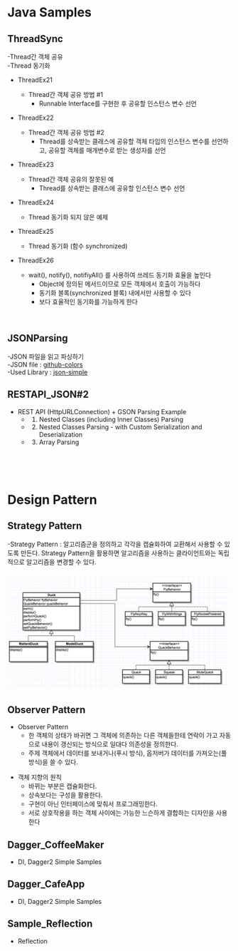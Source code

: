 # Java Samples

## ThreadSync
-Thread간 객체 공유<br />
-Thread 동기화

* ThreadEx21
  - Thread간 객체 공유 방법 #1
	- Runnable Interface를 구현한 후 공유할 인스턴스 변수 선언

* ThreadEx22
  - Thread간 객체 공유 방법 #2
	- Thread를 상속받는 클래스에 공유할 객체 타입의 인스턴스 변수를 선언하고, 공유할 객체를 매개변수로 받는 생성자를 선언

* ThreadEx23
  - Thread간 객체 공유의 잘못된 예 
	- Thread를 상속받는 클래스에 공유할 인스턴스 변수 선언

* ThreadEx24
  - Thread 동기화 되지 않은 예제

* ThreadEx25
  - Thread 동기화 (함수 synchronized)

* ThreadEx26
  - wait(), notify(), notifiyAll() 를 사용하여 쓰레드 동기화 효율을 높인다
	- Object에 정의된 메서드이므로 모든 객체에서 호출이 가능하다
	- 동기화 블록(synchronized 블록) 내에서만 사용할 수 있다
	- 보다 효율적인 동기화를 가능하게 한다
<br />

## JSONParsing
-JSON 파일을 읽고 파싱하기<br />
-JSON file : [github-colors](https://github.com/ozh/github-colors/blob/master/colors.json)<br />
-Used Library : [json-simple](https://code.google.com/archive/p/json-simple/)
<br />

## RESTAPI_JSON#2
- REST API (HttpURLConnection) + GSON Parsing Example
	- 1. Nested Classes (including Inner Classes) Parsing
	- 2. Nested Classes Parsing - with Custom Serialization and Deserialization
	- 3. Array Parsing
<br />


<br />
<br />

# Design Pattern

## Strategy Pattern
-Strategy Pattern : 알고리즘군을 정의하고 각각을 캡슐화하여 교환해서 사용할 수 있도록 만든다. Strategy Pattern을 활용하면 알고리즘을 사용하는 클라이언트와는 독립적으로 알고리즘을 변경할 수 있다.

![](https://github.com/stack07142/Java-Samples/blob/master/img/StrategyPattern.png)

## Observer Pattern
- Observer Pattern
  - 한 객체의 상태가 바귀면 그 객체에 의존하는 다른 객체들한테 연락이 가고 자동으로 내용이 갱신되는 방식으로 일대다 의존성을 정의한다.
  - 주제 객체에서 데이터를 보내거나(푸시 방식), 옵저버가 데이터를 가져오는(풀 방식)을 쓸 수 있다.
  
* 객체 지향의 원칙
  - 바뀌는 부분은 캡슐화한다.
  - 상속보다는 구성을 활용한다.
  - 구현이 아닌 인터페이스에 맞춰서 프로그래밍한다.
  - 서로 상호작용을 하는 객체 사이에는 가능한 느슨하게 결합하는 디자인을 사용한다

## Dagger_CoffeeMaker
- DI, Dagger2 Simple Samples

## Dagger_CafeApp
- DI, Dagger2 Simple Samples

## Sample_Reflection
- Reflection

